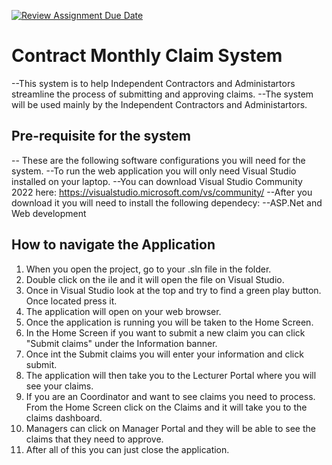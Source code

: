 [![Review Assignment Due Date](https://classroom.github.com/assets/deadline-readme-button-22041afd0340ce965d47ae6ef1cefeee28c7c493a6346c4f15d667ab976d596c.svg)](https://classroom.github.com/a/DNgNM1Se)
# Contract Monthly Claim System
--This system is to help Independent Contractors and Administartors streamline the process of submitting and approving claims.
--The system will be used mainly by the Independent Contractors and Administartors.
## Pre-requisite for the system

-- These are the following software configurations you will need for the system.
   --To run the web application you will only need Visual Studio installed on your laptop.
   --You can download Visual Studio Community 2022 here: https://visualstudio.microsoft.com/vs/community/ 
   --After you download it you will need to install the following dependecy:
      --ASP.Net and Web development

## How to navigate the Application
  1. When you open the project, go to your .sln file in the folder.
  2. Double click on the ile and it will open the file on Visual Studio.
  3. Once in Visual Studio look at the top and try to find a green play button. Once located press it.
  4. The application will open on your web browser.
  5. Once the application is running you will be taken to the Home Screen.
  6. In the Home Screen if you want to submit a new claim you can click "Submit claims" under the Information banner.
  7. Once int the Submit claims you will enter your information and click submit.
  8. The application will then take you to the Lecturer Portal where you will see your claims.
  9. If you are an Coordinator and want to see claims you need to process. From the Home Screen click on
     the Claims and it will take you to the claims dashboard.
  11. Managers can click on Manager Portal and they will be able to see the claims that they need to approve.  
  10. After all of this you can just close the application.
